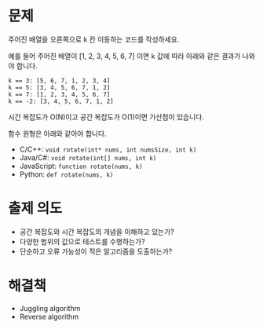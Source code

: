 # 문제

주어진 배열을 오른쪽으로 k 칸 이동하는 코드를 작성하세요.

예를 들어 주어진 배열이 [1, 2, 3, 4, 5, 6, 7] 이면 k 값에 따라 아래와 같은 결과가 나와야 합니다.

```
k == 3: [5, 6, 7, 1, 2, 3, 4]
k == 5: [3, 4, 5, 6, 7, 1, 2]
k == 7: [1, 2, 3, 4, 5, 6, 7]
k == -2: [3, 4, 5, 6, 7, 1, 2]
```

시간 복잡도가 O(N)이고 공간 복잡도가 O(1)이면 가산점이 있습니다.

함수 원형은 아래와 같아야 합니다.

- C/C++: `void rotate(int* nums, int numsSize, int k)`
- Java/C#: `void rotate(int[] nums, int k)`
- JavaScript: `function rotate(nums, k)`
- Python: `def rotate(nums, k)`


# 출제 의도

- 공간 복잡도와 시간 복잡도의 개념을 이해하고 있는가?
- 다양한 범위의 값으로 테스트를 수행하는가?
- 단순하고 오류 가능성이 적은 알고리즘을 도출하는가?

# 해결책

- Juggling algorithm
- Reverse algorithm